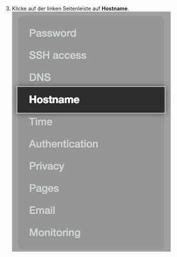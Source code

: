3. Klicke auf der linken Seitenleiste auf **Hostname**. ![Registerkarte „Hostname“ auf der Seitenleiste mit den Einstellungen](/assets/images/enterprise/management-console/hostname-sidebar.png)
